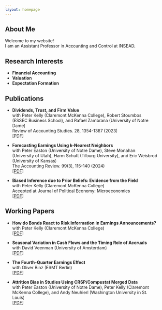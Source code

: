 ```yaml
---
layout: homepage
---
```


## About Me

Welcome to my website!
<br>
I am an Assistant Professor in Accounting and Control at INSEAD.

## Research Interests

- **Financial Accounting**
- **Valuation**
- **Expectation Formation**

## Publications

- **Dividends, Trust, and Firm Value**
  <br>
  with Peter Kelly (Claremont McKenna College), Robert Stoumbos (ESSEC Business School), and Rafael Zambrana (University of Notre Dame)
  <br>
  Review of Accounting Studies. 28, 1354-1387 (2023)
  <br>
  [[PDF](https://link.springer.com/article/10.1007/s11142-023-09795-4)]

- **Forecasting Earnings Using k-Nearest Neighbors**
  <br>
  with Peter Easton (University of Notre Dame), Steve Monahan (University of Utah), Harm Schutt (Tilburg University), and Eric Weisbrod (University of Kansas)
  <br>
  The Accounting Review. 99(3), 115-140 (2024)
  <br>
  [[PDF](https://doi.org/10.2308/TAR-2021-0478)]

- **Biased Inference due to Prior Beliefs: Evidence from the Field**
  <br>
  with Peter Kelly (Claremont McKenna College)
  <br>
  Accepted at Journal of Political Economy: Microeconomics
  <br>
  [[PDF](https://doi.org/10.1086/736928)]

## Working Papers

- **How do Bonds React to Risk Information in Earnings Announcements?**
  <br>
  with Peter Kelly (Claremont McKenna College)
  <br>
  [[PDF](https://papers.ssrn.com/sol3/papers.cfm?abstract_id=4529463)]

- **Seasonal Variation in Cash Flows and the Timing Role of Accruals**
  <br>
  with David Veenman (University of Amsterdam)
  <br>
  [[PDF](https://papers.ssrn.com/sol3/papers.cfm?abstract_id=5042551)]

- **The Fourth-Quarter Earnings Effect**
  <br>
  with Oliver Binz (ESMT Berlin)
  <br>
  [[PDF](https://papers.ssrn.com/sol3/papers.cfm?abstract_id=5346432)]

- **Attrition Bias in Studies Using CRSP/Compustat Merged Data**
  <br>
  with Peter Easton (University of Notre Dame), Peter Kelly (Claremont McKenna College), and Andy Neuhierl (Washington University in St. Louis)
  <br>
  [[PDF](https://papers.ssrn.com/sol3/papers.cfm?abstract_id=3040354)]